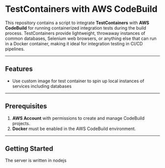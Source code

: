 # TestContainers with AWS CodeBuild

This repository contains a script to integrate **TestContainers** with **AWS CodeBuild** for running containerized integration tests during the build process. TestContainers provide lightweight, throwaway instances of common databases, Selenium web browsers, or anything else that can run in a Docker container, making it ideal for integration testing in CI/CD pipelines.

---

## Features
- Use custom image for test container to spin up local instances of services including databases
---

## Prerequisites
1. **AWS Account** with permissions to create and manage CodeBuild projects.
2. **Docker** must be enabled in the AWS CodeBuild environment.

---

## Getting Started

The server is written in nodejs
